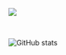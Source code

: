 <a herf="https://velog.io/@jamkris" target="_blank"><img src="https://img.shields.io/badge/Velog-white?style=plastic&logo=velog&logoColor=white"/></a>

<br>

![GitHub stats](https://github-readme-stats.vercel.app/api?username=Jamkris&show_icons=true&theme=radical)
